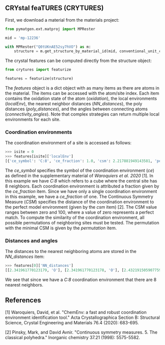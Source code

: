 ## CRYstal feaTURES (CRYTURES)

First, we download a material from the materials project:
```python
from pymatgen.ext.matproj import MPRester

mid = 'mp-12236'

with MPRester("Q0tUKnAE52sy7hVO") as m:
    structure = m.get_structure_by_material_id(mid, conventional_unit_cell=True)
```

The crystal features can be computed directly from the structure object:
```python
from crytures import featurize

features = featurize(structure)
```

The *features* object is a dict object with as many items as there are atoms in the material. The items can be accessed with the atom/site index. Each item contains the oxidation state of the atom (*oxidation*), the local environments (*localEnv*), the nearest neighbor distances (*NN_distances*), the poly distances (*poly_distances*), and the angles between connecting atoms (*connectivity_angles*). Note that complex strategies can return multiple local environments for each site.

### Coordination environments

The coordination environment of a site is accessed as follows:
```python
>>> isite = 0
>>> features[isite]['localEnv']
[{'ce_symbol': 'C:8', 'ce_fraction': 1.0, 'csm': 2.217881949143581, 'permutation': [2, 4, 0, 1, 7, 5, 3, 6]}]
```
The *ce_symbol* specifies the symbol of the coordination environment (*ce*) as defined in the supplementary material of *Waroquiers et al. 2020* [1]. In this example we have *C:8* which refers to a cube where the central site has 8 neighbors. Each coordination environment is attributed a fraction given by the *ce_fraction* item. Since we have only a single coordination environment in this example, we have a *ce_fraction* of one. The Continuous Symmetry Measure (*CSM*) specifies the distance of the coordination environment to the perfect model environment (given by the *csm* item) [2]. The CSM value ranges between zero and 100, where a value of zero represents a perfect match. To compute the similarity of the coordination environment, all possible permutations of neighboring sites must be tested. The permutation with the minimal CSM is given by the *permutation* item.

### Distances and angles
The distances to the nearest neighboring atoms are stored in the *NN_distances* item:
```python
>>> features[0]['NN_distances']
[[2.341961770123179, 'O'], [2.341961770123178, 'O'], [2.4321915059077597, 'O'], [2.341961770123179, 'O'], [2.43219150590776, 'O'], [2.3419617701231785, 'O'], [2.43219150590776, 'O'], [2.43219150590776, 'O']]
```
We see that since we have a *C:8* coordination environment that there are 8 nearest neighbors.

## References

[1] Waroquiers, David, et al. "ChemEnv: a fast and robust coordination environment identification tool." Acta Crystallographica Section B: Structural Science, Crystal Engineering and Materials 76.4 (2020): 683-695.

[2] Pinsky, Mark, and David Avnir. "Continuous symmetry measures. 5. The classical polyhedra." Inorganic chemistry 37.21 (1998): 5575-5582.
